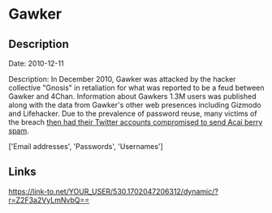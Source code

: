 # Gawker

## Description

Date: 2010-12-11

Description:
In December 2010, Gawker was attacked by the hacker collective &quot;Gnosis&quot; in retaliation for what was reported to be a feud between Gawker and 4Chan. Information about Gawkers 1.3M users was published along with the data from Gawker's other web presences including Gizmodo and Lifehacker. Due to the prevalence of password reuse, many victims of the breach <a href="http://www.troyhunt.com/2011/01/why-your-apps-security-design-could.html" target="_blank" rel="noopener">then had their Twitter accounts compromised to send Acai berry spam</a>.


['Email addresses', 'Passwords', 'Usernames']

## Links

https://link-to.net/YOUR_USER/530.1702047206312/dynamic/?r=Z2F3a2VyLmNvbQ==